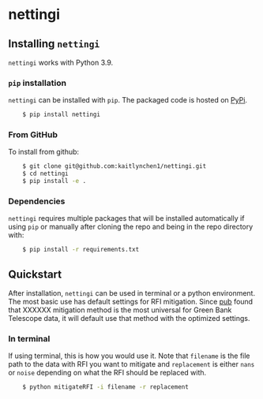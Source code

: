 # nettingi
## Installing ``nettingi``

``nettingi`` works with Python 3.9.

### `pip` installation

``nettingi`` can be installed with ``pip``.  The packaged code is hosted on [PyPi](https://pypi.org/user/kaitlynchen).


```bash
    $ pip install nettingi
```


### From GitHub

To install from github:

```bash
    $ git clone git@github.com:kaitlynchen1/nettingi.git
    $ cd nettingi
    $ pip install -e .
```
### Dependencies
``nettingi`` requires multiple packages that will be installed automatically if using ``pip`` or manually after cloning the repo and being in the repo directory with:

```bash
    $ pip install -r requirements.txt
```

## Quickstart
After installation, ``nettingi`` can be used in terminal or a python environment. The most basic use has default settings for RFI mitigation. Since [pub]() found that XXXXXX mitigation method is the most universal for Green Bank Telescope data, it will default use that method with the optimized settings. 

### In terminal
If using terminal, this is how you would use it. Note that ``filename`` is the file path to the data with RFI you want to mitigate and ``replacement`` is either ``nans`` or ``noise`` depending on what the RFI should be replaced with.

```bash
    $ python mitigateRFI -i filename -r replacement
```
